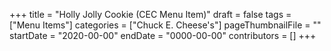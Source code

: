 +++
title = "Holly Jolly Cookie (CEC Menu Item)"
draft = false
tags = ["Menu Items"]
categories = ["Chuck E. Cheese's"]
pageThumbnailFile = ""
startDate = "2020-00-00"
endDate = "0000-00-00"
contributors = []
+++
